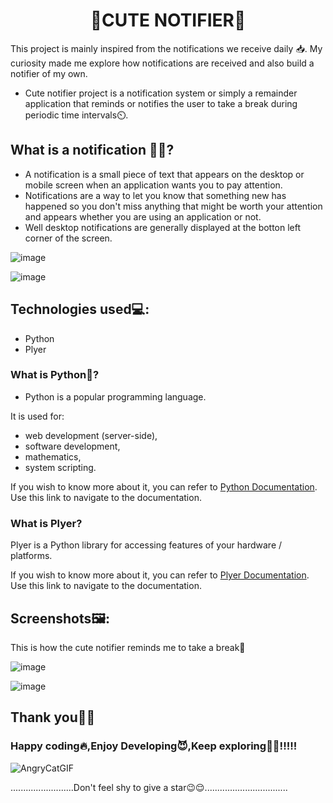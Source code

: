 # <h1 align="center">💌CUTE NOTIFIER💌</h1>
This project is mainly inspired from the notifications we receive daily 📥. My curiosity made me explore how notifications are received and also build a notifier of my own.
* Cute notifier project is a notification system or simply a remainder application that reminds or notifies the user to take a break during periodic time intervals⏲️.

## What is a notification 🔔🔔?
* A notification is a small piece of text that appears on the desktop or mobile screen when an application wants you to pay attention. 
* Notifications are a way to let you know that something new has happened so you don't miss anything that might be worth your attention and appears whether you are using an application or not.
* Well desktop notifications are generally displayed at the botton left corner of the screen.

![image](https://user-images.githubusercontent.com/104165177/189940845-8502b586-6da3-444d-8d26-6cd7c4c66cf4.png)

![image](https://user-images.githubusercontent.com/104165177/189940978-0f53766f-f7a7-4293-ae17-c0b19e730205.png)

## Technologies used💻:
* Python
* Plyer

### What is Python🐍?
* Python is a popular programming language.

It is used for:

* web development (server-side),
* software development,
* mathematics,
* system scripting.

If you wish to know more about it, you can refer to [Python Documentation](https://docs.python.org/3/). Use this link to navigate to the documentation.
### What is Plyer?
Plyer is a Python library for accessing features of your hardware / platforms.

If you wish to know more about it, you can refer to [Plyer Documentation](https://plyer.readthedocs.io/en/latest/). Use this link to navigate to the documentation.

## Screenshots🖼️:

This is how the cute notifier reminds me to take a break🥰

![image](https://user-images.githubusercontent.com/104165177/189942815-dc91c59b-33bb-4c07-b84a-67b00af59592.png)

![image](https://user-images.githubusercontent.com/104165177/189943183-57bebaf5-df50-487c-b51d-e2588696bf05.png)

## Thank you🙏😇

### Happy coding🔥,Enjoy Developing😈,Keep exploring🧗‍♀️!!!!!


![AngryCatGIF](https://user-images.githubusercontent.com/104165177/189944268-31083764-b3b8-4f0a-86b4-830dd44e232b.gif)

.........................Don't feel shy to give a star😉😌.................................

